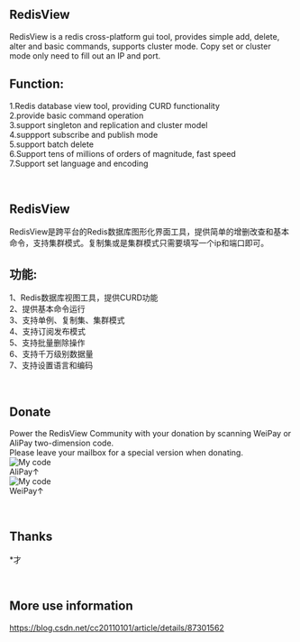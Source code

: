 ﻿RedisView
-------
RedisView is a redis cross-platform gui tool, provides simple add, delete, alter and basic commands, supports cluster mode. Copy set or cluster mode only need to fill out an IP and port.

Function:
-------
1.Redis database view tool, providing CURD functionality<br>
2.provide basic command operation<br>
3.support singleton and replication and cluster model<br>
4.suppport subscribe and publish mode<br>
5.support batch delete<br>
6.Support tens of millions of orders of magnitude, fast speed<br>
7.Support set language and encoding<br>

<br>

RedisView
-------
RedisView是跨平台的Redis数据库图形化界面工具，提供简单的增删改查和基本命令，支持集群模式。复制集或是集群模式只需要填写一个ip和端口即可。

功能:
-------
1、Redis数据库视图工具，提供CURD功能<br>
2、提供基本命令运行<br>
3、支持单例、复制集、集群模式<br>
4、支持订阅发布模式<br>
5、支持批量删除操作<br>
6、支持千万级别数据量<br>
7、支持设置语言和编码<br>

<br>

Donate
-------
Power the RedisView Community with your donation by scanning WeiPay or AliPay two-dimension code.<br>
Please leave your mailbox for a special version when donating.<br>
![My code](https://github.com/cc20110101/RedisView/raw/master/src/RedisView/Resources/alipay.png)<br>
AliPay↑<br>
![My code](https://github.com/cc20110101/RedisView/raw/master/src/RedisView/Resources/weiPay.png)<br>
WeiPay↑<br>

<br>

Thanks
-------
*才

<br>

More use information 
-------
https://blog.csdn.net/cc20110101/article/details/87301562
